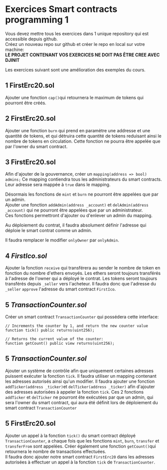 # Exercices Smart contracts programming 1

Vous devez mettre tous les exercices dans 1 unique repository qui est accessible depuis github.  
Créez un nouveau repo sur github et créer le repo en local sur votre machine:  
**LE PROJET CONTENANT VOS EXERCICES NE DOIT PAS ÊTRE CREE AVEC DJINIT**

Les exercices suivant sont une amélioration des exemples du cours.

## 1 FirstErc20.sol

Ajouter une fonction `cap()`qui retournera le maximum de tokens qui pourront être créés.

## 2 FirstErc20.sol

Ajouter une fonction `burn` qui prend en paramètre une addresse et une quantité de tokens, et qui détruira cette quantité de tokens reduisant ainsi le nombre de tokens en circulation.
Cette fonction ne pourra être appelée que par l'owner du smart contract.

## 3 FirstErc20.sol

Afin d'ajouter de la gouvernance, créer un `mapping(address => bool) admins;`
Ce mapping contiendra tous les administrateurs du smart contracts. Leur adresse sera mappée à `true` dans le mapping.

Désormais les fonctions de `mint` et `burn` ne pourront être appelées que par un admin.  
Ajouter une fonction `addAdmin(address _account)` et `delAdmin(address _account)` qui ne pourront être appelées que par un administrateur.  
Ces fonctions permettront d'ajouter ou d'enlever un admin du mapping.

Au déploiement du contrat, il faudra absolument définir l'adresse qui déploie le smart contrat comme un admin.

Il faudra remplacer le modifier `onlyOwner` par `onlyAdmin`.

## 4 _FirstIco.sol_

Ajouter la fonction `receive` qui transférera au sender
le nombre de token en fonction du nombre d'ethers envoyés.
Les ethers seront toujours transférés à l'adresse de l'owner qui a déployé le contrat.
Les tokens seront toujours transférés depuis `_seller` vers l'acheteur.
Il faudra donc que l'adresse du `_seller` `approve` l'adresse du smart contract `FirstIco`.

## 5 _TransactionCounter.sol_

Créer un smart contract `TransactionCounter`
qui possédera cette interface:

```solidity
// Increments the counter by 1, and return the new counter value
function tick() public returns(uint256);

// Returns the current value of the counter:
function getCount() public view returns(uint256);
```

## 5 _TransactionCounter.sol_

Ajouter un système de contrôle afin que uniquement certaines adresses puissent exécuter la fonction `tick`. Il faudra utiliser un mapping contenant les adresses autorisés ainsi qu'un modifier.
Il faudra ajouter une fonction `addTicker(address _ticker)`et `delTicker(address _ticker)` afin d'ajouter des adresses autorisées à appeler la fonction `tick`. Ces 2 fonctions `addTicker` et `delTicker` ne pourront ête exécutées par que un admin, qui sera l'owner du smart contract, qui aura été définit lors de déploiement du smart contract `TransactionCounter`

## 5 **FirstErc20.sol**

Ajouter un appel à la fonction `tick()` du smart contract déployé `TransactionCounter`, a chaque fois que les fonctions `mint`, `burn`, `transfer` et `transferFrom` sont appelées.
Créer également une fonction `getCount()`qui retournera le nombre de transactions effectuées.  
Il faudra donc ajouter notre smart contract `FirstErc20` dans les adresses autorisées à effectuer un appel à la fonction `tick` de `TransactionCounter`.
